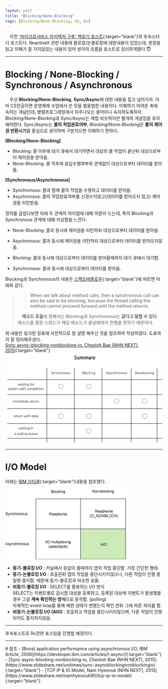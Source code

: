 ```yaml
---
layout: post
title: "Blocking/None-Blocking"
tags: [Blocking/None-Blocking, OS, Rx]
---
```


　이전 ['마이크로서비스 아키텍처 구축' 책읽기 포스트]({{site.url}}/2022/01/26/Building-Microservices/){:target="blank"}의 후속스터디 포스트다. ReactiveX 관련 내용에 블로킹/논블로킹에 대한내용이 있었는데, 문장을 읽고 이해가 잘 가지않았는 내용이 있어 생각의 흐름을 포스트로 정리하게됐다 😇
<!--more-->

<hr/>

# Blocking / None-Blocking / Synchronous / Asynchronous
　우선 **Blocking/None-Blocking**, **Sync/Async**에 대한 내용을 짚고 넘어가자. 아마 CS전공이면 운영체제 수업에서 쓴 맛을 봤을법한 내용이다. 이해하기 어려운 축에 속하는 개념인데, 병렬프로그래밍에서 자주나오는 용어이니 숙지하도록하자. Blocking/None-Blocking과 Sync/Async는 제법 비슷하지만 별개의 개념임을 유의해야한다. Sync/Async는 **콜의 작업완료여부**, Blocking/None-Blocking은 **콜의 제어권 반환시기**를 중심으로 생각하며 구분지으면 이해하기 편하다.

**[Blocking/None-Blocking]**
- Blocking: 콜 이후에 대기 큐에서 대기하면서 대상의 콜 작업이 끝난뒤 대상으로부터 제어권을 받아옴.
- None-Blocking: 콜 직후에 응답수행여부와 관계없이 대상으로부터 데이터를 받아옴.

**[Synchronous/Asynchronous]**
- Synchronous: 콜과 함께 콜의 작업을 수행하고 데이터를 받아옴.
- Asychronous: 콜의 작업완료여부를 신경쓰지않고(데이터를 받아오지 않고) 제어권을 리턴받음.

정의를 곱씹다보면 아래 두 관계의 차이점에 대해 의문이 드는데, 특히 Blocking과 Synchronous 관계에 대해 이상함을 느낀다.

- None-Blocking: 콜과 동시에 제어권을 리턴하되 대상으로부터 데이터를 받아옴.
- Asychronous: 콜과 동시에 제어권을 리턴하되 대상으로부터 데이터를 받아오지않음.

- Blocking: 콜과 동시에 대상으로부터 데이터를 받아올때까지 대기 큐에서 대기함.
- Synchronous: 콜과 동시에 대상으로부터 데이터를 받아옴.

Blocking과 Synchronous의 내용은 [스택오버플로우](https://stackoverflow.com/questions/8416874/whats-the-differences-between-blocking-with-synchronous-nonblocking-and-asynch#answer-8419836){:target="blank"}에 따르면 아래와 같다.
>> When we talk about method calls, then a synchronous call can also be said to be blocking, because the thread calling the method cannot proceed forward until the method returns.
> 
>　**메소드 호출**에 한해서는 Blocking과 Synchronous는 **같다고 말할 수 있다**. 메소드를 콜한 스레드가 해당 메소드가 끝날때까지 진행을 못하기 때문이다.

위 내용은 링크된 장표에 사전적으로 잘 설명 해주신 것을 참조하여 작성하였다. 도표까지 잘 정리해주셨다.<br/>
[Sync async-blocking-nonblocking-io, Cheoloh Bae (NHN NEXT), 2015](https://www.slideshare.net/unitimes/sync-asyncblockingnonblockingio){:target="blank"}
![](/public/img/syncasncblocknonblock00.PNG)

<hr/>

# I/O Model
아래는 [IBM 아티클](https://developer.ibm.com/articles/l-async/){:target="blank"}내용을 참조했다.

![](/public/img/iomodel00.gif)

- **동기-블로킹 I/O** : 커널에서 응답이 올때까지 앱의 작업 중단함. 가장 간단한 형태.
- **동기-논블로킹 I/O** : 호출한뒤 앱의 작업을 중단시키지않으나, 다른 작업이 진행 중 일땐 중지함. 때문에 동기-블로킹과 비슷한 효율.
- **비동기-블로킹 I/O** : SELECT를 활용하는 I/O 방식<br/>
    SELECT는 이벤트별로 감시할 대상을 등록하고, 등록된 대상에 이벤트가 발생했을 경우 그걸 **계속 확인하는 방식**으로 동작함. (polling)<br/>
    자체적인 event loop를 통해 매번 상태가 변했는지 확인 한뒤 그에 따른 처리를 함. <br/>
- **비동기-논블로킹 I/O (AIO)** : 호출하고 작업을 중단시키지않으며, 다른 작업이 진행되어도 중지하지않음.
<hr/>

후속포스트로 Rx관련 포스팅을 진행할 예정이다.

<hr/>
# 참조
- [Boost application performance using asynchronous I/O, IBM Article, 2006](https://developer.ibm.com/articles/l-async/){:target="blank"}
- [Sync async-blocking-nonblocking-io, Cheoloh Bae (NHN NEXT), 2015](https://www.slideshare.net/unitimes/sync-asyncblockingnonblockingio){:target="blank"}
- [TCP IP & IO Model, Nam Hyeonuk (NHN NEXT), 2015](https://www.slideshare.net/namhyeonuk90/tcp-ip-io-model){:target="blank"}

